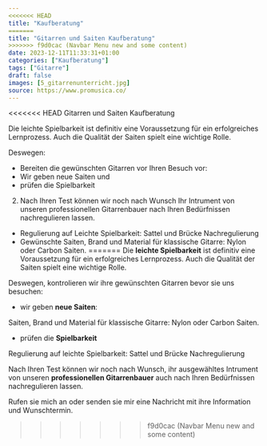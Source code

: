 ```yaml
---
<<<<<<< HEAD
title: "Kaufberatung"
=======
title: "Gitarren und Saiten Kaufberatung"
>>>>>>> f9d0cac (Navbar Menu new and some content)
date: 2023-12-11T11:33:31+01:00
categories: ["Kaufberatung"]
tags: ["Gitarre"]
draft: false
images: [5_gitarrenunterricht.jpg]
source: https://www.promusica.co/
---
```


<<<<<<< HEAD
Gitarren und Saiten Kaufberatung

Die leichte Spielbarkeit ist definitiv eine Voraussetzung für ein erfolgreiches Lernprozess. Auch die Qualität der Saiten spielt eine wichtige Rolle.

Deswegen:

- Bereiten die gewünschten Gitarren vor Ihren Besuch vor:
- Wir geben neue Saiten und
- prüfen die Spielbarkeit

2. Nach Ihren Test können wir noch nach Wunsch Ihr Intrument von unseren professionellen Gitarrenbauer nach Ihren Bedürfnissen nachregulieren lassen.

- Regulierung auf Leichte Spielbarkeit: Sattel und Brücke Nachregulierung
- Gewünschte Saiten, Brand und Material für klassische Gitarre: Nylon oder Carbon Saiten.
=======
Die **leichte Spielbarkeit** ist definitiv eine Voraussetzung für ein erfolgreiches Lernprozess. Auch die Qualität der Saiten spielt eine wichtige Rolle.

Deswegen, kontrolieren wir ihre gewünschten Gitarren bevor sie uns besuchen:

- wir geben **neue Saiten**:

Saiten, Brand und Material für klassische Gitarre: Nylon oder Carbon Saiten.

- prüfen die **Spielbarkeit**

Regulierung auf leichte Spielbarkeit: Sattel und Brücke Nachregulierung

Nach Ihren Test können wir noch nach Wunsch, ihr ausgewähltes Intrument von unseren **professionellen Gitarrenbauer** auch nach Ihren Bedürfnissen nachregulieren lassen.

Rufen sie mich an oder senden sie mir eine Nachricht mit ihre Information und Wunschtermin.
>>>>>>> f9d0cac (Navbar Menu new and some content)
